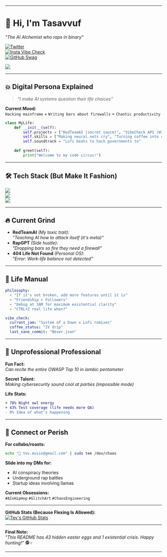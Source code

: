 

---

# 🎤 **Hi, I'm Tasavvuf**  
*"The AI Alchemist who raps in binary"*  

[![Twitter](https://img.shields.io/badge/-@tasavvuf909-black?style=flat&logo=x&logoColor=white)](https://x.com/tasavvuf909)  
[![Insta Vibe Check](https://img.shields.io/badge/-@_tev_123-ff69b4?style=flat&logo=instagram&logoColor=white)](https://www.instagram.com/_tev_123)  
[![GitHub Swag](https://img.shields.io/badge/-@itz--dev--tasavvuf-181717?style=flat&logo=github&logoColor=white)](https://github.com/itz-dev-tasavvuf)  

![](https://media.giphy.com/media/v1.Y2lkPTc5MGI3NjExb3l5b2N4Z3h2eW5tZ3h6ZzA0bGZ5Y3Fyb3Z6ZzJ4c3Y5c2VrZ2h4diZlcD12MV9pbnRlcm5hbF9naWZfYnlfaWQmY3Q9Zw/3o7aTskHEUdgCQAXde/giphy.gif)

---

## **💥 Digital Persona Explained**  
> *"I make AI systems question their life choices"*  

**Current Mood:**  
`Hacking mainframe` + `Writing bars about firewalls` = `Chaotic productivity`

```python
class MyLife:
    def __init__(self):
        self.projects = ["RedTeamAI (secret sauce)", "VibeCheck API (WIP)"]
        self.skills = ["Making neural nets cry", "Turning coffee into code"]
        self.soundtrack = "Lofi beats to hack governments to"
        
    def greet(self):
        print("Welcome to my code circus!")
```

---

## **🛠️ Tech Stack (But Make It Fashion)**  
![](https://img.shields.io/badge/-Python-3776AB?logo=python&logoColor=white&style=for-the-badge)  
![](https://img.shields.io/badge/-AI_Overlords-FF6F00?logo=ai&logoColor=white&style=for-the-badge)  
![](https://img.shields.io/badge/-Chaos_Engineering-8A2BE2?style=for-the-badge)

---

## **🔥 Current Grind**  
- **RedTeamAI** *(My toxic trait)*:  
  *"Teaching AI how to attack itself (it's meta)"*  
- **RapGPT** *(Side hustle)*:  
  *"Dropping bars so fire they need a firewall"*  
- **404 Life Not Found** *(Personal OS)*:  
  *"Error: Work-life balance not detected"*

---

## **📜 Life Manual**  
```yaml
philosophy:
  - "If it's not broken, add more features until it is"
  - "Friendship > Followers"
  - "Debug at 3AM for maximum existential clarity"
  - "CTRL+Z real life when?"

vibe_check:
  current_jam: "System of a Down x Lofi remixes"
  coffee_status: "IV drip"
  last_sane_commit: "Never.json"
```

---

## **🎤 Unprofessional Professional**  
**Fun Fact:**  
*Can recite the entire OWASP Top 10 in iambic pentameter*

**Secret Talent:**  
*Making cybersecurity sound cool at parties (impossible mode)*

**Life Stats:**  
```diff
+ 78% Night owl energy  
+ 43% Test coverage (life needs more QA)  
- 0% Idea of what's happening  
```

---

## **📡 Connect or Perish**  
**For collabs/roasts:**  
```bash
echo "📧 tev.musix@gmail.com" | sudo tee /dev/chaos
```

**Slide into my DMs for:**  
- AI conspiracy theories  
- Underground rap battles  
- Startup ideas involving llamas  

**Current Obsessions:**  
`#AIxHipHop` `#GlitchArt` `#ChaosEngineering`  

--- 

**GitHub Stats (Because Flexing Is Allowed):**  
[![Tev's GitHub Stats](https://github-readme-stats.vercel.app/api?username=itz-dev-tasavvuf&show_icons=true&theme=radical)](https://github.com/itz-dev-tasavvuf)

---

**Final Note:**  
*"This README has 43 hidden easter eggs and 1 existential crisis. Happy hunting!"* 🕵️♂️  

--- 


